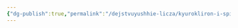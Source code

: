 ```yaml
---
{"dg-publish":true,"permalink":"/dejstvuyushhie-licza/kyurokliron-i-spity/enron-do-rantar-ili-vseotecz-kyuroklirona/","dgPassFrontmatter":true}
---
```


